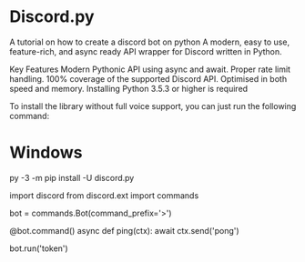 # Discord.py
A tutorial on how to create a discord bot on python
A modern, easy to use, feature-rich, and async ready API wrapper for Discord written in Python.

Key Features
Modern Pythonic API using async and await.
Proper rate limit handling.
100% coverage of the supported Discord API.
Optimised in both speed and memory.
Installing
Python 3.5.3 or higher is required

To install the library without full voice support, you can just run the following command:

# Windows
py -3 -m pip install -U discord.py

import discord
from discord.ext import commands

bot = commands.Bot(command_prefix='>')

@bot.command()
async def ping(ctx):
    await ctx.send('pong')

bot.run('token')
